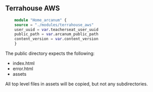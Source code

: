 ## Terrahouse AWS


```tf
    module "Home_arcanum" {
    source = "./modules/terrahouse_aws"
    user_uuid = var.teacherseat_user_uuid
    public_path = var.arcanum_public_path
    content_version = var.content_version
    }
 ```

 The public directory expects the following:

- index.html
- error.html
- assets

All top level files in assets will be copied, but not any subdirectories.
